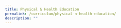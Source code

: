 ```yaml
---
title: Physical & Health Education
permalink: /curriculum/physical-n-health-education/
description: ""
---
```

